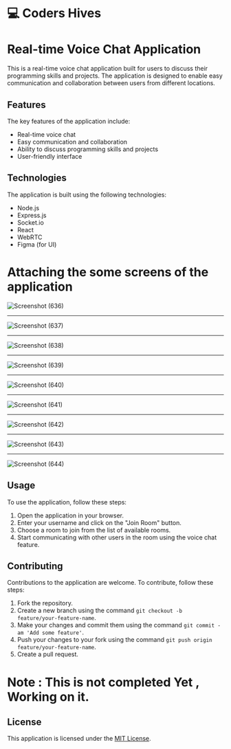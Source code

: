 #  💻 Coders  Hives
# Real-time Voice Chat Application

This is a real-time voice chat application built for users to discuss their programming skills and projects. The application is designed to enable easy communication and collaboration between users from different locations.

## Features

The key features of the application include:

- Real-time voice chat
- Easy communication and collaboration
- Ability to discuss programming skills and projects
- User-friendly interface

## Technologies

The application is built using the following technologies:

- Node.js
- Express.js
- Socket.io
- React
- WebRTC
- Figma (for UI)

# Attaching the some screens  of the application

![Screenshot (636)](https://user-images.githubusercontent.com/92241659/223504440-3ec244ff-bf5e-4e1f-80d1-a0004dd1b1a0.png)

------------------------------------------

![Screenshot (637)](https://user-images.githubusercontent.com/92241659/223505819-04c97480-c03a-47ec-a923-57e39b53f90f.png)

-------------------------------------------------

![Screenshot (638)](https://user-images.githubusercontent.com/92241659/223505849-a47f120a-2d1d-4232-8d6a-9c76c98ed986.png)

-------------------------------------------------------

![Screenshot (639)](https://user-images.githubusercontent.com/92241659/223505888-33b4719c-a8d7-4b50-b119-0c134e689820.png)

--------------------------------

![Screenshot (640)](https://user-images.githubusercontent.com/92241659/223505928-b4d1239c-6603-4d5d-88a2-7f9eecfe8a6a.png)

-------------------------------------------------


![Screenshot (641)](https://user-images.githubusercontent.com/92241659/223505962-9c95dce6-70a4-44b7-b505-1549d0b17c46.png)


-------------------------------------------------------
![Screenshot (642)](https://user-images.githubusercontent.com/92241659/223505978-0627cff3-6d03-4f5d-a43f-4415de397e32.png)


------------------------

![Screenshot (643)](https://user-images.githubusercontent.com/92241659/223506005-a02dc342-f14c-4de9-bc62-07b347727bd0.png)

-------------------------------------


![Screenshot (644)](https://user-images.githubusercontent.com/92241659/223506022-7c95ba35-f6c1-4aa1-b241-82b428ba46c0.png)


## Usage

To use the application, follow these steps:

1. Open the application in your browser.
2. Enter your username and click on the "Join Room" button.
3. Choose a room to join from the list of available rooms.
4. Start communicating with other users in the room using the voice chat feature.

## Contributing

Contributions to the application are welcome. To contribute, follow these steps:

1. Fork the repository.
2. Create a new branch using the command `git checkout -b feature/your-feature-name`.
3. Make your changes and commit them using the command `git commit -am 'Add some feature'`.
4. Push your changes to your fork using the command `git push origin feature/your-feature-name`.
5. Create a pull request.

# Note : This is not completed Yet , Working on it.

## License

This application is licensed under the [MIT License](https://opensource.org/licenses/MIT).
